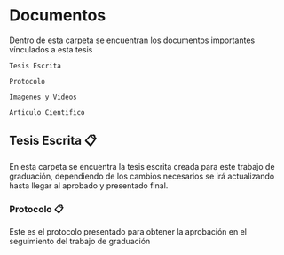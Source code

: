 
# Documentos

Dentro de esta carpeta se encuentran los documentos importantes vínculados a esta tesis
```
Tesis Escrita
```
```
Protocolo
```
```
Imagenes y Videos
```
```
Articulo Cientifico
```



## Tesis Escrita 📋

En esta carpeta se encuentra la tesis escrita creada para este trabajo de graduación, dependiendo de los cambios necesarios se irá actualizando hasta llegar al aprobado y presentado final.


### Protocolo 📋

Este es el protocolo presentado para obtener la aprobación en el seguimiento del trabajo de graduación




